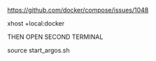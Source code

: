 https://github.com/docker/compose/issues/1048

xhost +local:docker

THEN OPEN SECOND TERMINAL

source start_argos.sh
